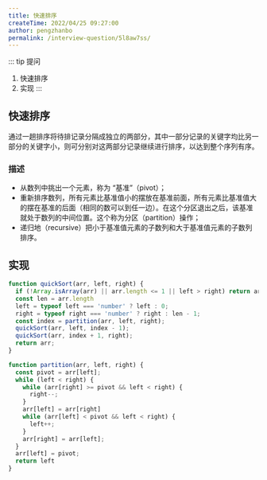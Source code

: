 ```yaml
---
title: 快速排序
createTime: 2022/04/25 09:27:00
author: pengzhanbo
permalink: /interview-question/5l8aw7ss/
---
```


::: tip 提问
1. 快速排序
2. 实现
:::

## 快速排序

通过一趟排序将待排记录分隔成独立的两部分，其中一部分记录的关键字均比另一部分的关键字小，则可分别对这两部分记录继续进行排序，以达到整个序列有序。

### 描述

- 从数列中挑出一个元素，称为 “基准”（pivot）；
- 重新排序数列，所有元素比基准值小的摆放在基准前面，所有元素比基准值大的摆在基准的后面（相同的数可以到任一边）。在这个分区退出之后，该基准就处于数列的中间位置。这个称为分区（partition）操作；
- 递归地（recursive）把小于基准值元素的子数列和大于基准值元素的子数列排序。

## 实现

``` js
function quickSort(arr, left, right) {
  if (!Array.isArray(arr) || arr.length <= 1 || left > right) return arr;
  const len = arr.length
  left = typeof left === 'number' ? left : 0;
  right = typeof right === 'number' ? right : len - 1;
  const index = partition(arr, left, right);
  quickSort(arr, left, index - 1);
  quickSort(arr, index + 1, right);
  return arr;
}

function partition(arr, left, right) {
  const pivot = arr[left];
  while (left < right) {
    while (arr[right] >= pivot && left < right) {
      right--;
    }
    arr[left] = arr[right]
    while (arr[left] < pivot && left < right) {
      left++;
    }
    arr[right] = arr[left];
  }
  arr[left] = pivot;
  return left
}
```
